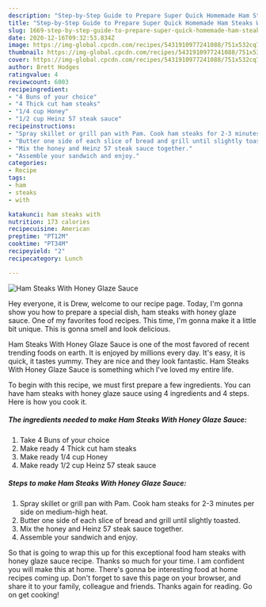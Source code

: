```yaml
---
description: "Step-by-Step Guide to Prepare Super Quick Homemade Ham Steaks With Honey Glaze Sauce"
title: "Step-by-Step Guide to Prepare Super Quick Homemade Ham Steaks With Honey Glaze Sauce"
slug: 1669-step-by-step-guide-to-prepare-super-quick-homemade-ham-steaks-with-honey-glaze-sauce
date: 2020-12-16T09:32:53.834Z
image: https://img-global.cpcdn.com/recipes/5431910977241088/751x532cq70/ham-steaks-with-honey-glaze-sauce-recipe-main-photo.jpg
thumbnail: https://img-global.cpcdn.com/recipes/5431910977241088/751x532cq70/ham-steaks-with-honey-glaze-sauce-recipe-main-photo.jpg
cover: https://img-global.cpcdn.com/recipes/5431910977241088/751x532cq70/ham-steaks-with-honey-glaze-sauce-recipe-main-photo.jpg
author: Brett Hodges
ratingvalue: 4
reviewcount: 6003
recipeingredient:
- "4 Buns of your choice"
- "4 Thick cut ham steaks"
- "1/4 cup Honey"
- "1/2 cup Heinz 57 steak sauce"
recipeinstructions:
- "Spray skillet or grill pan with Pam. Cook ham steaks for 2-3 minutes per side on medium-high heat."
- "Butter one side of each slice of bread and grill until slightly toasted."
- "Mix the honey and Heinz 57 steak sauce together."
- "Assemble your sandwich and enjoy."
categories:
- Recipe
tags:
- ham
- steaks
- with

katakunci: ham steaks with 
nutrition: 173 calories
recipecuisine: American
preptime: "PT12M"
cooktime: "PT34M"
recipeyield: "2"
recipecategory: Lunch

---
```



![Ham Steaks With Honey Glaze Sauce](https://img-global.cpcdn.com/recipes/5431910977241088/751x532cq70/ham-steaks-with-honey-glaze-sauce-recipe-main-photo.jpg)

Hey everyone, it is Drew, welcome to our recipe page. Today, I'm gonna show you how to prepare a special dish, ham steaks with honey glaze sauce. One of my favorites food recipes. This time, I'm gonna make it a little bit unique. This is gonna smell and look delicious.

Ham Steaks With Honey Glaze Sauce is one of the most favored of recent trending foods on earth. It is enjoyed by millions every day. It's easy, it is quick, it tastes yummy. They are nice and they look fantastic. Ham Steaks With Honey Glaze Sauce is something which I've loved my entire life.




To begin with this recipe, we must first prepare a few ingredients. You can have ham steaks with honey glaze sauce using 4 ingredients and 4 steps. Here is how you cook it.

<!--inarticleads1-->

##### The ingredients needed to make Ham Steaks With Honey Glaze Sauce:

1. Take 4 Buns of your choice
1. Make ready 4 Thick cut ham steaks
1. Make ready 1/4 cup Honey
1. Make ready 1/2 cup Heinz 57 steak sauce




<!--inarticleads2-->

##### Steps to make Ham Steaks With Honey Glaze Sauce:

1. Spray skillet or grill pan with Pam. Cook ham steaks for 2-3 minutes per side on medium-high heat.
1. Butter one side of each slice of bread and grill until slightly toasted.
1. Mix the honey and Heinz 57 steak sauce together.
1. Assemble your sandwich and enjoy.




So that is going to wrap this up for this exceptional food ham steaks with honey glaze sauce recipe. Thanks so much for your time. I am confident you will make this at home. There's gonna be interesting food at home recipes coming up. Don't forget to save this page on your browser, and share it to your family, colleague and friends. Thanks again for reading. Go on get cooking!
